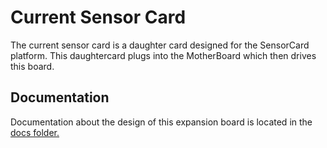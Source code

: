 # Current Sensor Card

The current sensor card is a daughter card designed for the SensorCard platform. This daughtercard plugs into the MotherBoard which then drives this board.

## Documentation

Documentation about the design of this expansion board is located in the [docs folder.](docs/)
